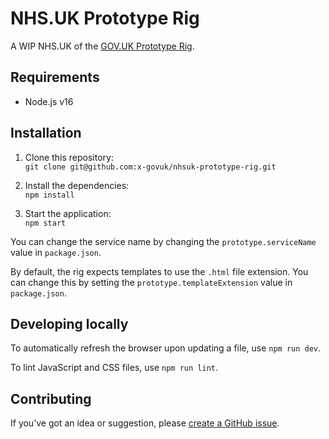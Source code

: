 # NHS.UK Prototype Rig

A WIP NHS.UK of the [GOV.UK Prototype Rig](https://x-govuk.github.io/govuk-prototype-rig/).

## Requirements

* Node.js v16

## Installation

1. Clone this repository:\
`git clone git@github.com:x-govuk/nhsuk-prototype-rig.git`

2. Install the dependencies:\
`npm install`

3. Start the application:\
`npm start`

You can change the service name by changing the `prototype.serviceName` value in `package.json`.

By default, the rig expects templates to use the `.html` file extension. You can change this by setting the `prototype.templateExtension` value in `package.json`.

## Developing locally

To automatically refresh the browser upon updating a file, use `npm run dev`.

To lint JavaScript and CSS files, use `npm run lint`.

## Contributing

If you’ve got an idea or suggestion, please [create a GitHub issue](https://github.com/x-govuk/nhsuk-prototype-rig/issues).
